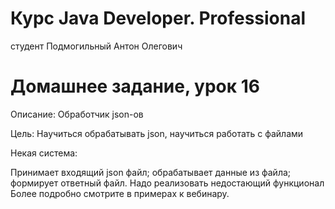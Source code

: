 # Курс Java Developer. Professional
студент Подмогильный Антон Олегович

# Домашнее задание, урок 16

Описание:
Обработчик json-ов

Цель:
Научиться обрабатывать json, научиться работать с файлами

Некая система:

Принимает входящий json файл;
обрабатывает данные из файла;
формирует ответный файл.
Надо реализовать недостающий функционал
Более подробно смотрите в примерах к вебинару.